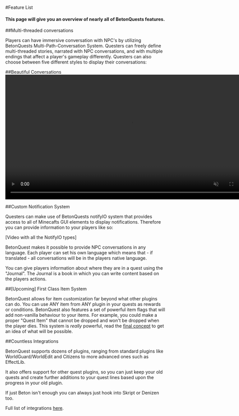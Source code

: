 #Feature List

<h4>This page will give you an overview of nearly all of BetonQuests features.</h4>

##Multi-threaded conversations

Players can have immersive conversation with NPC's by utilizing BetonQuests Multi-Path-Conversation System.
Questers can freely define multi-threaded stories, narrated with NPC conversations, and with multiple endings that affect a player's gameplay differently. 
Questers can also choose between five different styles to display their conversations:

##Beautiful Conversations
 <video autoplay muted loop
     src="../media/content/Home/MenuConvIO.mp4"
     width="780">
 Sorry, your browser doesn't support embedded videos.
 </video>
  

##Custom Notification System

Questers can make use of BetonQuests notifyIO system that provides access to all of Minecafts GUI elements to display notifications.
Therefore you can provide information to your players like so:

[Video with all the NotifyIO types]


BetonQuest makes it possible to provide NPC conversations in any language. Each player
can set his own language which means that - if translated - all conversations will be in the players native language.

You can give players information about where they are in a quest using the "Journal". The Journal is a book in which you can
write content based on the players actions.
 
##[Upcoming] First Class Item System 
 
BetonQuest allows for item customization far beyond what other plugins can do. You can use ANY item from ANY plugin
in your quests as rewards or conditions. BetonQuest also features a set of powerful item flags that will add non-vanilla
behaviour to your items. For example, you could make a proper "Quest Item" that cannot be dropped and won't be dropped when the player dies.
This system is *really* powerful, read the [final concept](https://github.com/BetonQuest/BetonQuest/issues/1037#issuecomment-590513472)
to get an idea of what will be possible.

##Countless Integrations

BetonQuest supports dozens of plugins, ranging from standard plugins like WorldGuard/WorldEdit and Citizens to more advanced ones such as EffectLib. 

It also offers support for other quest plugins, so you can just keep your old quests and create further additions to your quest
lines based upon the progress in your old plugin.

If just Beton isn't enough you can always just hook into Skript or Denizen too.

Full list of integrations [here](User-Documentation/Compatibility.md).